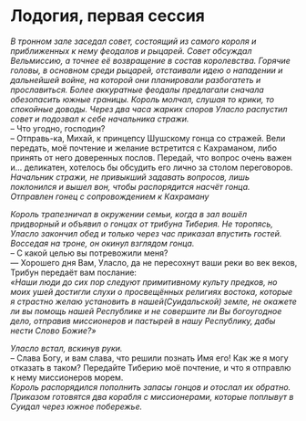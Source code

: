 # Лодогия, первая сессия

_В тронном зале заседал совет, состоящий из самого короля и приближенных к нему феодалов и рыцарей. Совет обсуждал Вельмиссию, а точнее её возвращение в состав королевства. Горячие головы, в основном среди рыцарей, отстаивали идею о нападении и дальнейшей войне, на которой они планировали разбогатеть и прославиться. Более аккуратные феодалы предлагали сначала обезопасить южные границы. Король молчал, слушая то крики, то спокойные доводы. Через два часа жарких споров Уласло распустил совет и подозвал к себе начальника стражи._<br>
– Что угодно, господин?<br>
– Отправь-ка, Михай, к принцепсу Шушскому гонца со стражей. Вели передать, моё почтение и желание встретится с Кахраманом, либо принять от него доверенных послов. Передай, что вопрос очень важен и... деликатен, хотелось бы обсудить его лично за столом переговоров.<br>
_Начальник стражи, не привыкший задавать вопросов, лишь поклонился и вышел вон, чтобы распорядится насчёт гонца._<br>
_Отправлен гонец с сопровождением к Кахраману_

_Король трапезничал в окружении семьи, когда в зал вошёл придворный и объявил о гонцах от трибуна Тиберия. Не торопясь, Уласло закончил обед и только через час приказал впустить гостей. Восседая на троне, он окинул взглядом гонца._<br>
– С какой целью вы потревожили меня?<br>
— Хорошего дня Вам, Уласло, да не пересохнут ваши реки во век веков, Трибун передаёт вам послание:<br>
_«Наши люди до сих пор следуют примитивному культу предков, но моих ушей достигли слухи о просвещённых религиях востока, которые я страстно желаю установить в нашей(Суидальской) земле, не окажете ли вы помощь нашей Республике и не совершите ли Вы богоугодное дело, отправив миссионеров и пастырей в нашу Республику, дабы нести Слово Божие?»_

_Уласло встал, вскинув руки._<br>
– Слава Богу, и вам слава, что решили познать Имя его! Как же я могу отказать в таком? Передайте Тиберию моё почтение, и что я отправлю к нему миссионеров морем.<br>
_Король распорядился пополнить запасы гонцов и отослал их обратно._<br>
_Приказом готовятся два корабля с миссионерами, которые поплывут в Суидал через южное побережье._
